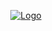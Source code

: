 
<p align="center">
  <a href="https://www.ze.delivery/" title="Click to visit the documentation!">
    <img src="https://cdn.discordapp.com/attachments/995930920576090216/1012135064810823740/ze-delivery1-3bce35f8e47826e3c216395264939948-640-0-removebg-preview.png" alt="Logo">
  </a>
    <br />
    <br />
